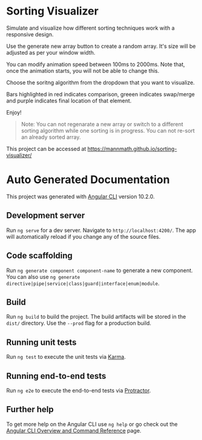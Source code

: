 # Sorting Visualizer

Simulate and visualize how different sorting techniques work with a responsive design.

Use the generate new array button to create a random array. It's size will be adjusted as per your window width.

You can modify animation speed between 100ms to 2000ms. Note that, once the animation starts, you will not be able to change this.

Choose the soritng algorithm from the dropdown that you want to visualize.

Bars highlighted in red indicates comparison, greeen indicates swap/merge and purple indicates final location of that element.

Enjoy!

> Note: You can not regenarate a new array or switch to a different sorting algorithm while one sorting is in progress. You can not re-sort an already sorted array.

This project can be accessed at https://mannmath.github.io/sorting-visualizer/

# Auto Generated Documentation

This project was generated with [Angular CLI](https://github.com/angular/angular-cli) version 10.2.0.

## Development server

Run `ng serve` for a dev server. Navigate to `http://localhost:4200/`. The app will automatically reload if you change any of the source files.

## Code scaffolding

Run `ng generate component component-name` to generate a new component. You can also use `ng generate directive|pipe|service|class|guard|interface|enum|module`.

## Build

Run `ng build` to build the project. The build artifacts will be stored in the `dist/` directory. Use the `--prod` flag for a production build.

## Running unit tests

Run `ng test` to execute the unit tests via [Karma](https://karma-runner.github.io).

## Running end-to-end tests

Run `ng e2e` to execute the end-to-end tests via [Protractor](http://www.protractortest.org/).

## Further help

To get more help on the Angular CLI use `ng help` or go check out the [Angular CLI Overview and Command Reference](https://angular.io/cli) page.
